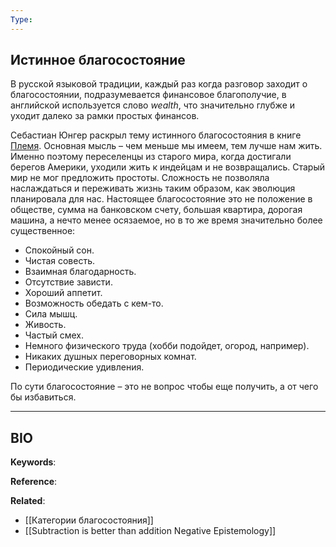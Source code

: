 ```yaml
---
Type:
---
```

## Истинное благосостояние
В русской языковой традиции, каждый раз когда разговор заходит о благосостоянии, подразумевается финансовое благополучие, в английской используется слово *wealth*, что значительно глубже и уходит далеко за рамки простых финансов.

Себастиан Юнгер раскрыл тему истинного благосостояния в книге [Племя](https://www.litres.ru/sebastyan-unger/plemya/). Основная мысль – чем меньше мы имеем, тем лучше нам жить. Именно поэтому переселенцы из старого мира, когда достигали берегов Америки, уходили жить к индейцам и не возвращались. Старый мир не мог предложить простоты. Сложность не позволяла наслаждаться и переживать жизнь таким образом, как эволюция планировала для нас. Настоящее благосостояние это не положение в обществе, сумма на банковском счету, большая квартира, дорогая машина, а нечто менее осязаемое, но в то же время значительно более существенное:

- Спокойный сон.
- Чистая совесть.
- Взаимная благодарность.
- Отсутствие зависти.
- Хороший аппетит.
- Возможность обедать с кем-то.
- Сила мышц.
- Живость.
- Частый смех.
- Немного физического труда (хобби подойдет, огород, например).
- Никаких душных переговорных комнат.
- Периодические удивления.

По сути благосостояние – это не вопрос чтобы еще получить, а от чего бы избавиться.
***
## BIO
**Keywords**:

**Reference**: 

**Related**:
- [[Категории благосостояния]]
- [[Subtraction is better than addition Negative  Epistemology]]
